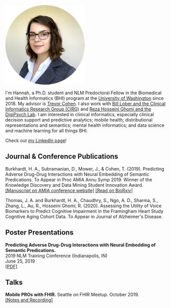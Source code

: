 <a href="https://www.linkedin.com/in/hannahburkhardt/"><img src="hannah.png" alt="LinkedIn"></a>

I'm Hannah, a Ph.D. student and NLM Predoctoral Fellow in the Biomedical and Health Informatics (BHI) program at the [University of Washington](http://bime.uw.edu/) since 2018. My advisor is [Trevor Cohen](http://bime.uw.edu/faculty/trevor-cohen/). I also work with [Bill Lober and the Clinical Informatics Research Group (CIRG)](https://www.cirg.washington.edu/) and [Reza Hosseini Ghomi and the DigiPsych Lab](http://www.rezahosseinighomi.com/about.html).
I am interested in clinical informatics, especially clinical decision support and predictive analytics; mobile health; distributional representations and semantics; mental health informatics; and data science and machine learning for all things BHI. 

Check out [my LinkedIn page](https://www.linkedin.com/in/hannahburkhardt/)!

## Journal & Conference Publications
Burkhardt, H. A., Subramanian, D., Mower, J., & Cohen, T. (2019). Predicting Adverse Drug-Drug Interactions with Neural Embedding of Semantic Predications. To Appear in Proc AMIA Annu Symp 2019. Winner of the Knowledge Discovery and Data Mining Student Innovation Award.<br>[[Manuscript on AMIA conference website]](https://symposium2019.zerista.com/event/member/602035) [[Read on BioRxiv]](https://www.biorxiv.org/content/10.1101/752022v2.full)

Thomas, J. A. and Burkhardt, H. A., Chaudhry, S., Ngo, A. D., Sharma, S., Zhang, L., Au, R., Hosseini Ghomi, R. (2020). Assessing the Utility of Voice Biomarkers to Predict Cognitive Impairment in the Framingham Heart Study Cognitive Aging Cohort Data. To Appear in Journal of Alzheimer's Disease.

## Poster Presentations
**Predicting Adverse Drug-Drug Interactions with Neural Embedding of Semantic Predications.** <br>2019 NLM Training Conference (Indianapolis, IN)<br>June 25, 2019<br>[[PDF]](2019%20NLM%20Poster.pdf)

## Talks
**Mobile PROs with FHIR.** Seattle on FHIR Meetup. October 2019.<br>[[Notes and Recording]](https://github.com/uw-fhir/Talks/blob/master/20191023_Meetup_OpenMRS_FHIR/openmrs_fhir_meetup.md)
